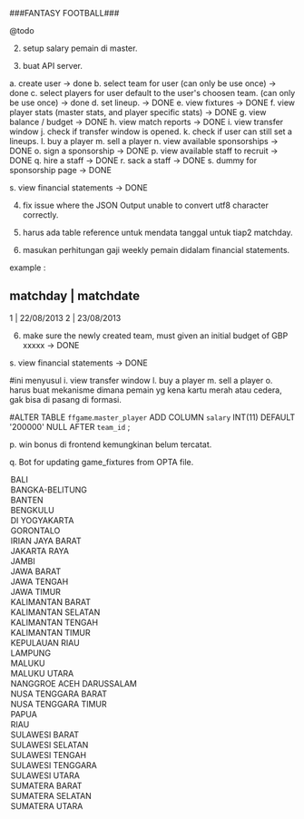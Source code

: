###FANTASY FOOTBALL###

@todo

2. setup salary pemain di master.

3. buat API server.

a. create user -> done
b. select team for user (can only be use once) -> done
c. select players for user default to the user's choosen team. (can only be use once) -> done
d. set lineup. -> DONE
e. view fixtures -> DONE
f. view player stats (master stats, and player specific stats) -> DONE
g. view balance / budget -> DONE
h. view match reports -> DONE
i. view transfer window
j. check if transfer window is opened.
k. check if user can still set a lineups.
l. buy a player
m. sell a player 
n. view available sponsorships -> DONE
o. sign a sponsorship -> DONE
p. view available staff to recruit -> DONE
q. hire a staff -> DONE
r. sack a staff -> DONE
s. dummy for sponsorship page -> DONE

s. view financial statements -> DONE

4. fix issue where the JSON Output unable to convert utf8 character correctly.

5. harus ada table reference untuk mendata tanggal untuk tiap2 matchday.

6. masukan perhitungan gaji weekly pemain didalam financial statements.

example : 

matchday | matchdate
----------------------------
1		 | 22/08/2013
2        | 23/08/2013


6. make sure the newly created team, must given an initial budget of  GBP xxxxx -> DONE


s. view financial statements -> DONE


#ini menyusul
i. view transfer window
l. buy a player
m. sell a player 
o. harus buat mekanisme dimana pemain yg kena kartu merah atau cedera, gak bisa di pasang di formasi.



#ALTER TABLE `ffgame`.`master_player`     ADD COLUMN `salary` INT(11) DEFAULT '200000' NULL AFTER `team_id`
;

p. win bonus di frontend kemungkinan belum tercatat.

q. Bot for updating game_fixtures from OPTA file.



<option value="2">BALI</option>
	<option value="3">BANGKA-BELITUNG</option>
	<option value="4">BANTEN</option>
	<option value="5">BENGKULU</option>
	<option value="33">DI YOGYAKARTA</option>
	<option value="6">GORONTALO</option>
	<option value="7">IRIAN JAYA BARAT</option>
	<option value="8">JAKARTA RAYA</option>
	<option value="9">JAMBI</option>
	<option value="10">JAWA BARAT</option>
	<option value="11">JAWA TENGAH</option>
	<option value="12">JAWA TIMUR</option>
	<option value="13">KALIMANTAN BARAT</option>
	<option value="14">KALIMANTAN SELATAN</option>
	<option value="15">KALIMANTAN TENGAH</option>
	<option value="16">KALIMANTAN TIMUR</option>
	<option value="17">KEPULAUAN RIAU</option>
	<option value="18">LAMPUNG</option>
	<option value="19">MALUKU</option>
	<option value="20">MALUKU UTARA</option>
	<option value="1">NANGGROE ACEH DARUSSALAM</option>
	<option value="21">NUSA TENGGARA BARAT</option>
	<option value="22">NUSA TENGGARA TIMUR</option>
	<option value="23">PAPUA</option>
	<option value="24">RIAU</option>
	<option value="25">SULAWESI BARAT</option>
	<option value="26">SULAWESI SELATAN</option>
	<option value="27">SULAWESI TENGAH</option>
	<option value="28">SULAWESI TENGGARA</option>
	<option value="29">SULAWESI UTARA</option>
	<option value="30">SUMATERA BARAT</option>
	<option value="31">SUMATERA SELATAN</option>
	<option value="32">SUMATERA UTARA</option>
